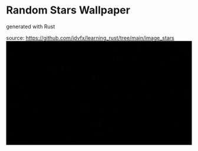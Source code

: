 # Random Stars Wallpaper
generated with Rust

source:
https://github.com/jdvfx/learning_rust/tree/main/image_stars
![](./pixel_stars.png)








